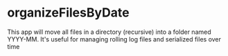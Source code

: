 # organizeFilesByDate
This app will move all files in a directory (recursive) into a folder named YYYY-MM.  It's useful for managing rolling log files and serialized files over time
